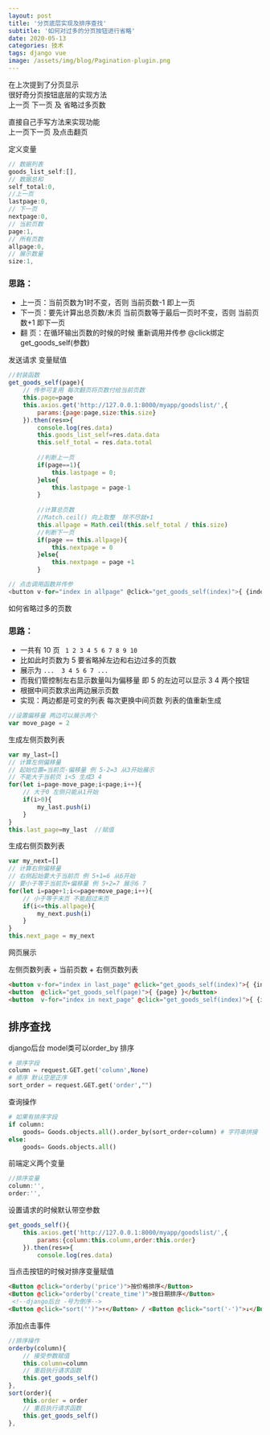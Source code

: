 ```yaml
---
layout: post
title: '分页底层实现及排序查找'
subtitle: '如何对过多的分页按钮进行省略'
date: 2020-05-13
categories: 技术
tags: django vue 
image: /assets/img/blog/Pagination-plugin.png
---
```


在上次提到了分页显示  
很好奇分页按钮底层的实现方法  
上一页 下一页 及 省略过多页数  

直接自己手写方法来实现功能  
上一页下一页 及点击翻页

定义变量

```js
// 数据列表
goods_list_self:[],
// 数据总和
self_total:0,
//上一页 
lastpage:0,
// 下一页
nextpage:0,
// 当前页数
page:1,
// 所有页数
allpage:0,
// 展示数量
size:1,
```

### 思路：

  + 上一页：当前页数为1时不变，否则 当前页数-1 即上一页
  + 下一页：要先计算出总页数/末页  当前页数等于最后一页时不变，否则 当前页数+1 即下一页
  + 翻    页：在循环输出页数的时候的时候  重新调用并传参 @click绑定 get_goods_self(参数)

发送请求 变量赋值

```js
//封装函数
get_goods_self(page){
    // 传参可复用 每次翻页将页数付给当前页数
    this.page=page
    this.axios.get('http://127.0.0.1:8000/myapp/goodslist/',{
        params:{page:page,size:this.size}
    }).then(res=>{
        console.log(res.data)
        this.goods_list_self=res.data.data
        this.self_total = res.data.total
        
        //判断上一页
        if(page==1){
            this.lastpage = 0;
        }else{
            this.lastpage = page-1
        }
        
        //计算总页数
        //Match.ceil() 向上取整  除不尽就+1
        this.allpage = Math.ceil(this.self_total / this.size)
        //判断下一页
        if(page == this.allpage){
            this.nextpage = 0
        }else{
            this.nextpage = page +1
        }
```

```js
// 点击调用函数并传参 
<button v-for="index in allpage" @click="get_goods_self(index)">{ {index} }</button>
```

如何省略过多的页数

### 思路：

  + 一共有 10 页 ``` 1 2 3 4 5 6 7 8 9 10```
  + 比如此时页数为 5 要省略掉左边和右边过多的页数
  + 展示为 ```...  3 4 5 6 7 ...```
  + 而我们管控制左右显示数量叫为偏移量  即 5 的左边可以显示 3 4 两个按钮
  + 根据中间页数求出两边展示页数
  + 实现：两边都是可变的列表 每次更换中间页数 列表的值重新生成

```js
//设置偏移量 两边可以展示两个
var move_page = 2
```

生成左侧页数列表

```js
var my_last=[]
// 计算左侧偏移量
// 起始位置=当前页-偏移量 例 5-2=3 从3开始展示 
// 不能大于当前页 i<5 生成3 4 
for(let i=page-move_page;i<page;i++){
    // 大于0 左侧只能从1开始
    if(i>0){
        my_last.push(i)
    }
}
this.last_page=my_last  //赋值
```

生成右侧页数列表

```js
var my_next=[]
// 计算右侧偏移量
// 右侧起始要大于当前页 例 5+1=6 从6开始
// 要小于等于当前页+偏移量 例 5+2=7 展示6 7
for(let i=page+1;i<=page+move_page;i++){
    // 小于等于末页 不能超过末页
    if(i<=this.allpage){
        my_next.push(i)
    }
}
this.next_page = my_next
```

网页展示

左侧页数列表 +  当前页数 + 右侧页数列表

```html
<button v-for="index in last_page" @click="get_goods_self(index)">{ {index} }</button>
<button  @click="get_goods_self(page)">{ {page} }</button>
<button  v-for="index in next_page" @click="get_goods_self(index)">{ {index} }</button>
```



## 排序查找

django后台 model类可以order_by 排序

```python
# 排序字段
column = request.GET.get('column',None)
# 顺序 默认空是正序
sort_order = request.GET.get('order',"")
```

查询操作

```python
# 如果有排序字段
if column:
    goods= Goods.objects.all().order_by(sort_order+column) # 字符串拼接
else:
    goods= Goods.objects.all()
```

前端定义两个变量

```js
//排序变量
column:'',
order:'',
```

设置请求的时候默认带空参数

```js
get_goods_self(){
    this.axios.get('http://127.0.0.1:8000/myapp/goodslist/',{
        params:{column:this.column,order:this.order}
    }).then(res=>{
        console.log(res.data)
```

当点击按钮的时候对排序变量赋值

```html
<Button @click="orderby('price')">按价格排序</Button>
<Button @click="orderby('create_time')">按日期排序</Button>
 <!--django后台 -号为倒序-->
<Button @click="sort('')">↑</Button> / <Button @click="sort('-')">↓</Button>
```

添加点击事件

```js
//排序操作
orderby(column){
    // 接受参数赋值
    this.column=column
    // 重启执行请求函数
    this.get_goods_self()
},
sort(order){
    this.order = order
    // 重启执行请求函数
    this.get_goods_self()
},
```


